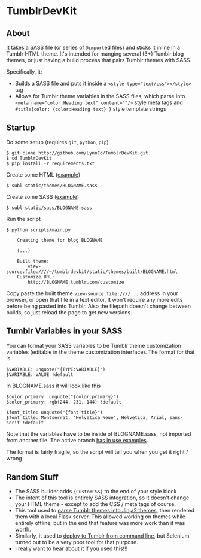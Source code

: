 # TumblrDevKit

## About

It takes a SASS file (or series of `@import`ed files) and sticks it inline in a Tumblr HTML theme. It's intended for manging several (3+) Tumblr blog themes, or just having a build process that pairs Tumblr themes with SASS.

Specifically, it:

* Builds a SASS file and puts it inside a `<style type="text/css"></style>` tag
* Allows for Tumblr theme variables in the SASS files, which parse into `<meta name="color:Heading text" content=""/>` style meta tags and `#title{color: {color:Heading text} }` style template strings

## Startup

Do some setup (requires `git`, `python`, `pip`)

    $ git clone http://github.com/LynnCo/TumblrDevKit.git
    $ cd TumblrDevKit
    $ pip install -r requirements.txt

Create some HTML ([example](https://github.com/LynnCo/TumblrDevKit/blob/active/static/themes/cyrinsong.html))

    $ subl static/themes/BLOGNAME.sass

Create some SASS ([example](https://github.com/LynnCo/TumblrDevKit/blob/active/static/sass/cyrinsong.sass))

    $ subl static/sass/BLOGNAME.sass

Run the script

    $ python scripts/main.py

        Creating theme for blog BLOGNAME

        (...)

        Built theme:
            view-source:file:////~/tumblrdevkit/static/themes/built/BLOGNAME.html
        Customize URL:
            http://BLOGNAME.tumblr.com/customize

Copy paste the built theme `view-source:file:////...` address in your browser, or open that file in a text editor. It won't require any more edits before being pasted into Tumblr. Also the filepath doesn't change between builds, so just reload the page to get new versions.

## Tumblr Variables in your SASS

You can format your SASS variables to be Tumblr theme customization variables (editable in the theme customization interface). The format for that is

    $VARIABLE: unquote("{TYPE:VARIABLE}")
    $VARIABLE: VALUE !default

In BLOGNAME.sass it will look like this

    $color_primary: unquote("{color:primary}")
    $color_primary: rgb(244, 231, 144) !default

    $font_title: unquote("{font:title}")
    $font_title: Montserrat, "Helvetica Neue", Helvetica, Arial, sans-serif !default

Note that the variables **have** to be inside of BLOGNAME.sass, not imported from another file. The active branch [has in use examples](https://github.com/LynnCo/TumblrDevKit/blob/active/static/sass/cyrinsong.sass#L1-L18).

The format is fairly fragile, so the script will tell you when you get it right / wrong

## Random Stuff

* The SASS builder adds `{CustomCSS}` to the end of your style block
* The intent of this tool is entirely SASS integration, so it doesn't change your HTML theme - except to add the CSS / meta tags of course.
* This tool used to [parse Tumblr themes into Jinja2 themes](https://github.com/LynnCo/TumblrDevKit/blob/c1a7e88f8ae9500037b2cdef9df97980c0b63096/parser.py), then rendered them with a local Flask server. This allowed working on themes while entirely offline, but in the end that feature was more work than it was worth.
* Similarly, it used to [deploy to Tumblr from command line](https://github.com/LynnCo/TumblrDevKit/blob/d825101b8b5a443a54d4524b03cb52e317c2f208/deploy.py), but Selenium turned out to be a very poor tool for that purpose.
* I really want to hear about it if you used this!!!
